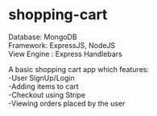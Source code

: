 # shopping-cart
Database: MongoDB  
Framework: ExpressJS, NodeJS  
View Engine : Express Handlebars  

A basic shopping cart app which features:  
-User SignUp/Login  
-Adding items to cart  
-Checkout using Stripe  
-Viewing orders placed by the user
